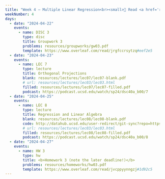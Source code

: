 ```yaml
---
title: "Week 4 – Multiple Linear Regression<br><small>📘 Read <a href='resources/notes/notes_chapter_2.pdf#page=10'>Note 2, Pages 10-19</a>.</small>"
weekNumber: 4
days:
  - date: "2024-04-22"
    events:
      - name: DISC 3
        type: disc
        title: Groupwork 3
        problems: resources/groupworks/gw03.pdf
        template: https://www.overleaf.com/read/jrgfccrsytzq#eef2e5
  - date: "2024-04-23"
    events:
      - name: LEC 7
        type: lecture
        title: Orthogonal Projections
        blank: resources/lectures/lec07/lec07-blank.pdf
        # url: resources/lectures/lec03/lec03.html
        filled: resources/lectures/lec07/lec07-filled.pdf
        podcast: https://podcast.ucsd.edu/watch/sp24/dsc40a_b00/7
  - date: "2024-04-25"
    events:
      - name: LEC 8
        type: lecture
        title: Regression and Linear Algebra
        blank: resources/lectures/lec08/lec08-blank.pdf
        code: http://datahub.ucsd.edu/user-redirect/git-sync?repo=https://github.com/dsc-courses/dsc40a-2024-sp&subPath=lectures/lec08/lec08-code.ipynb
        # url: resources/lectures/lec03/lec03.html
        filled: resources/lectures/lec08/lec08-filled.pdf
        podcast: https://podcast.ucsd.edu/watch/sp24/dsc40a_b00/8
  - date: "2024-04-27"
    events:
      - name: HW 3
        type: hw
        title: <b>Homework 3 (note the later deadline!)</b>
        problems: resources/homeworks/hw03.pdf
        template: https://www.overleaf.com/read/jvcppyynngzj#1d92c5
---
```

